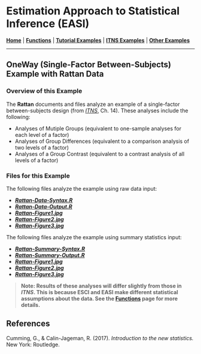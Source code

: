 # Estimation Approach to Statistical Inference (EASI)

[**Home**](https://github.com/cwendorf/EASI/) | 
[**Functions**](https://github.com/cwendorf/EASI/tree/master/A-Functions) | 
[**Tutorial Examples**](https://github.com/cwendorf/EASI/tree/master/B-TutorialExamples) | 
[**ITNS Examples**](https://github.com/cwendorf/EASI/tree/master/C-ITNSExamples) | 
[**Other Examples**](https://github.com/cwendorf/EASI/tree/master/D-OtherExamples)

---

## OneWay (Single-Factor Between-Subjects) Example with Rattan Data

### Overview of this Example

The **Rattan** documents and files analyze an example of a single-factor between-subjects design (from _[ITNS](https://thenewstatistics.com/itns/ "Introduction to the New Statistics")_, Ch. 14). These analyses include the following:

- Analyses of Mutiple Groups (equivalent to one-sample analyses for each level of a factor)
- Analyses of Group Differences (equivalent to a comparison analysis of two levels of a factor)
- Analyses of a Group Contrast (equivalent to a contrast analysis of all levels of a factor)

### Files for this Example

The following files analyze the example using raw data input:

- [**_Rattan-Data-Syntax.R_**](./Rattan-Data-Syntax.R)
- [**_Rattan-Data-Output.R_**](./Rattan-Data-Output.R)
- [**_Rattan-Figure1.jpg_**](./Rattan-Figure1.jpg)
- [**_Rattan-Figure2.jpg_**](./Rattan-Figure2.jpg)
- [**_Rattan-Figure3.jpg_**](./Rattan-Figure3.jpg) 

The following files analyze the example using summary statistics input:

- [**_Rattan-Summary-Syntax.R_**](./Rattan-Summary-Syntax.R)
- [**_Rattan-Summary-Output.R_**](./Rattan-Summary-Output.R)
- [**_Rattan-Figure1.jpg_**](./Rattan-Figure1.jpg)
- [**_Rattan-Figure2.jpg_**](./Rattan-Figure2.jpg)
- [**_Rattan-Figure3.jpg_**](./Rattan-Figure3.jpg) 

> **Note: Results of these analyses will differ slightly from those in _ITNS_. This is because ESCI and EASI make different statistical assumptions about the data. See the [**Functions**](https://github.com/cwendorf/EASI/tree/master/A-Functions) page for more details.**

## References

Cumming, G., & Calin-Jageman, R. (2017). _Introduction to the new statistics._ New York: Routledge.
